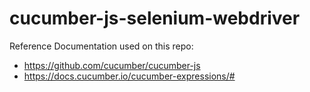 # cucumber-js-selenium-webdriver

Reference Documentation used on this repo:
- https://github.com/cucumber/cucumber-js
- https://docs.cucumber.io/cucumber-expressions/#
